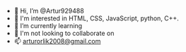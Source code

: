 - 👋 Hi, I’m @Artur929488
- 👀 I'm interested in HTML, CSS, JavaScript, python, C++.
- 🌱 I’m currently learning
- 💞️ I'm not looking to collaborate on
- 📫 arturorlik2008@gmail.com

<!---
Artur929488/Artur929488 is a ✨ special ✨ repository because its `README.md` (this file) appears on your GitHub profile.
You can click the Preview link to take a look at your changes.
--->
